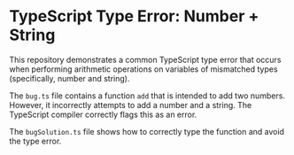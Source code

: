 # TypeScript Type Error: Number + String

This repository demonstrates a common TypeScript type error that occurs when performing arithmetic operations on variables of mismatched types (specifically, number and string).

The `bug.ts` file contains a function `add` that is intended to add two numbers. However, it incorrectly attempts to add a number and a string.  The TypeScript compiler correctly flags this as an error.

The `bugSolution.ts` file shows how to correctly type the function and avoid the type error.